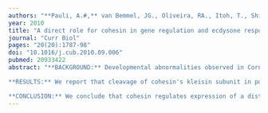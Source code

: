 ```yaml
---
authors: "**Pauli, A.#,** van Bemmel, JG., Oliveira, RA., Itoh, T., Shirahige, K., van Steensel, B., Nasmyth, K#."
year: 2010
title: "A direct role for cohesin in gene regulation and ecdysone response in Drosophila salivary glands"
journal: "Curr Biol"
pages: "20(20):1787-98"
doi: "10.1016/j.cub.2010.09.006"
pubmed: 20933422
abstract: "**BACKGROUND:** Developmental abnormalities observed in Cornelia de Lange syndrome have been genetically linked to mutations in the cohesin machinery. These and other recent experimental findings have led to the suggestion that cohesin, in addition to its canonical function of mediating sister chromatid cohesion, might also be involved in regulating gene expression.

**RESULTS:** We report that cleavage of cohesin's kleisin subunit in postmitotic Drosophila salivary glands induces major changes in the transcript levels of many genes. Kinetic analyses of changes in transcript levels upon cohesin cleavage reveal that a subset of genes responds to cohesin cleavage within a few hours. In addition, cohesin binds to most of these loci, suggesting that cohesin is directly regulating their expression. Among these genes are several that are regulated by the steroid hormone ecdysone. Cytological visualization of transcription at selected ecdysone-responsive genes reveals that puffing at Eip74EF ceases within an hour or two of cohesin cleavage, long before any decline in ecdysone receptor could be detected at this locus.

**CONCLUSION:** We conclude that cohesin regulates expression of a distinct set of genes, including those mediating the ecdysone response."
---
```

